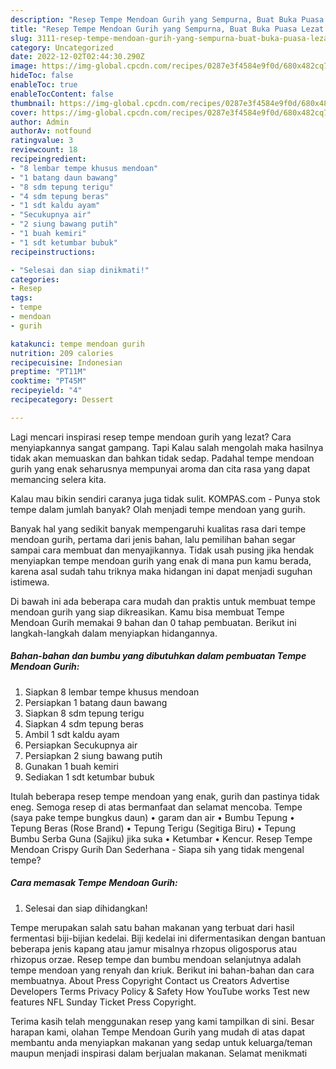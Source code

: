 ```yaml
---
description: "Resep Tempe Mendoan Gurih yang Sempurna, Buat Buka Puasa Lezat Sekali"
title: "Resep Tempe Mendoan Gurih yang Sempurna, Buat Buka Puasa Lezat Sekali"
slug: 3111-resep-tempe-mendoan-gurih-yang-sempurna-buat-buka-puasa-lezat-sekali
category: Uncategorized
date: 2022-12-02T02:44:30.290Z
image: https://img-global.cpcdn.com/recipes/0287e3f4584e9f0d/680x482cq70/tempe-mendoan-gurih-foto-resep-utama.jpg
hideToc: false
enableToc: true
enableTocContent: false
thumbnail: https://img-global.cpcdn.com/recipes/0287e3f4584e9f0d/680x482cq70/tempe-mendoan-gurih-foto-resep-utama.jpg
cover: https://img-global.cpcdn.com/recipes/0287e3f4584e9f0d/680x482cq70/tempe-mendoan-gurih-foto-resep-utama.jpg
author: Admin
authorAv: notfound
ratingvalue: 3
reviewcount: 18
recipeingredient:
- "8 lembar tempe khusus mendoan"
- "1 batang daun bawang"
- "8 sdm tepung terigu"
- "4 sdm tepung beras"
- "1 sdt kaldu ayam"
- "Secukupnya air"
- "2 siung bawang putih"
- "1 buah kemiri"
- "1 sdt ketumbar bubuk"
recipeinstructions:

- "Selesai dan siap dinikmati!"
categories:
- Resep
tags:
- tempe
- mendoan
- gurih

katakunci: tempe mendoan gurih 
nutrition: 209 calories
recipecuisine: Indonesian
preptime: "PT11M"
cooktime: "PT45M"
recipeyield: "4"
recipecategory: Dessert

---
```



Lagi mencari inspirasi resep tempe mendoan gurih yang lezat? Cara menyiapkannya sangat gampang. Tapi Kalau salah mengolah maka hasilnya tidak akan memuaskan dan bahkan tidak sedap. Padahal tempe mendoan gurih yang enak seharusnya mempunyai aroma dan cita rasa yang dapat memancing selera kita.


Kalau mau bikin sendiri caranya juga tidak sulit. KOMPAS.com - Punya stok tempe dalam jumlah banyak? Olah menjadi tempe mendoan yang gurih.

Banyak hal yang sedikit banyak mempengaruhi kualitas rasa dari tempe mendoan gurih, pertama dari jenis bahan, lalu pemilihan bahan segar sampai cara membuat dan menyajikannya. Tidak usah pusing jika hendak menyiapkan tempe mendoan gurih yang enak di mana pun kamu berada, karena asal sudah tahu triknya maka hidangan ini dapat menjadi suguhan istimewa.


Di bawah ini ada beberapa cara mudah dan praktis untuk membuat tempe mendoan gurih yang siap dikreasikan. Kamu bisa membuat Tempe Mendoan Gurih memakai 9 bahan dan 0 tahap pembuatan. Berikut ini langkah-langkah dalam menyiapkan hidangannya.

<!--inarticleads1-->

##### Bahan-bahan dan bumbu yang dibutuhkan dalam pembuatan Tempe Mendoan Gurih:

1. Siapkan 8 lembar tempe khusus mendoan
1. Persiapkan 1 batang daun bawang
1. Siapkan 8 sdm tepung terigu
1. Siapkan 4 sdm tepung beras
1. Ambil 1 sdt kaldu ayam
1. Persiapkan Secukupnya air
1. Persiapkan 2 siung bawang putih
1. Gunakan 1 buah kemiri
1. Sediakan 1 sdt ketumbar bubuk


Itulah beberapa resep tempe mendoan yang enak, gurih dan pastinya tidak eneg. Semoga resep di atas bermanfaat dan selamat mencoba. Tempe (saya pake tempe bungkus daun) • garam dan air • Bumbu Tepung • Tepung Beras (Rose Brand) • Tepung Terigu (Segitiga Biru) • Tepung Bumbu Serba Guna (Sajiku) jika suka • Ketumbar • Kencur. Resep Tempe Mendoan Crispy Gurih Dan Sederhana - Siapa sih yang tidak mengenal tempe? 

<!--inarticleads2-->

##### Cara memasak Tempe Mendoan Gurih:


1. Selesai dan siap dihidangkan!

Tempe merupakan salah satu bahan makanan yang terbuat dari hasil fermentasi biji-bijian kedelai. Biji kedelai ini difermentasikan dengan bantuan beberapa jenis kapang atau jamur misalnya rhzopus oligosporus atau rhizopus orzae. Resep tempe dan bumbu mendoan selanjutnya adalah tempe mendoan yang renyah dan kriuk. Berikut ini bahan-bahan dan cara membuatnya. About Press Copyright Contact us Creators Advertise Developers Terms Privacy Policy &amp; Safety How YouTube works Test new features NFL Sunday Ticket Press Copyright. 

Terima kasih telah menggunakan resep yang kami tampilkan di sini. Besar harapan kami, olahan Tempe Mendoan Gurih yang mudah di atas dapat membantu anda menyiapkan makanan yang sedap untuk keluarga/teman maupun menjadi inspirasi dalam berjualan makanan. Selamat menikmati
